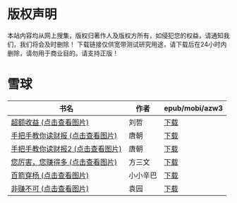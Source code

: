 # 版权声明

本站内容均从网上搜集，版权归著作人及版权方所有，如侵犯您的权益，请通知我们，我们将会及时删除！ 下载链接仅供宽带测试研究用途，请下载后在24小时内删除，请勿用于商业目的。请支持正版！

# 雪球

| 书名 | 作者 | epub/mobi/azw3 |
| --- | --- | --- |
| [超额收益 (点击查看图片)](https://www.dushupai.com/attachment/2024/06/07/447502da2be0b505.jpg) | 刘哲 | [下载](https://url89.ctfile.com/f/31084289-1357042849-3026d2?p=8866) |
| [手把手教你读财报 (点击查看图片)](https://www.dushupai.com/attachment/2024/06/03/ad3be9b0aabdcac2.jpg) | 唐朝 | [下载](https://url89.ctfile.com/f/31084289-1357017625-c61710?p=8866) |
| [手把手教你读财报2 (点击查看图片)](https://www.dushupai.com/attachment/2024/06/03/f74fea014b85c3ab.jpg) | 唐朝 | [下载](https://url89.ctfile.com/f/31084289-1357017619-db3316?p=8866) |
| [您厉害，您赚得多 (点击查看图片)](https://www.dushupai.com/attachment/2024/06/03/e1033a8125059278.jpg) | 方三文 | [下载](https://url89.ctfile.com/f/31084289-1357017433-319be1?p=8866) |
| [百箭穿杨 (点击查看图片)](https://www.dushupai.com/attachment/2024/06/01/14b9ae0172018de2.jpg) | 小小辛巴 | [下载](https://url89.ctfile.com/f/31084289-1357007416-1edb0a?p=8866) |
| [非赚不可 (点击查看图片)](https://www.dushupai.com/attachment/2024/06/01/fd8d5fa0f1183ae1.jpg) | 袁园 | [下载](https://url89.ctfile.com/f/31084289-1357007410-4bcce4?p=8866) |
